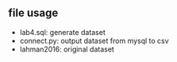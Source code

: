 ## file usage
- lab4.sql: generate dataset
- connect.py: output dataset from mysql to csv
- lahman2016: original dataset
